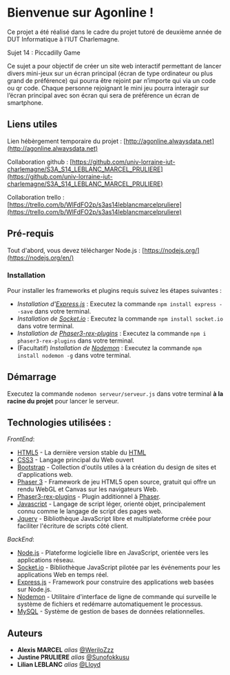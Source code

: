# Bienvenue sur Agonline !

Ce projet a été réalisé dans le cadre du projet tutoré de deuxième année de DUT Informatique à l'IUT Charlemagne.

Sujet 14 : Piccadilly Game

Ce sujet a pour objectif de créer un site web interactif permettant de lancer divers mini-jeux sur un écran principal (écran de type ordinateur ou plus grand de préférence) qui pourra être rejoint par n’importe qui via un code ou qr code. Chaque personne rejoignant le mini jeu pourra interagir sur l’écran principal avec son écran qui sera de préférence un écran de smartphone.

## Liens utiles
                                                                                                               
Lien hébèrgement temporaire du projet : [http://agonline.alwaysdata.net](http://agonline.alwaysdata.net)                                   
                                                                                                            
Collaboration github : [https://github.com/univ-lorraine-iut-charlemagne/S3A_S14_LEBLANC_MARCEL_PRULIERE](https://github.com/univ-lorraine-iut-charlemagne/S3A_S14_LEBLANC_MARCEL_PRULIERE)
                                                                                                                    
Collaboration trello : [https://trello.com/b/WlFdFO2p/s3as14leblancmarcelpruliere](https://trello.com/b/WlFdFO2p/s3as14leblancmarcelpruliere)                         
                       
## Pré-requis

Tout d'abord, vous devez télécharger Node.js : [https://nodejs.org/](https://nodejs.org/en/)

### Installation

Pour installer les frameworks et plugins requis suivez les étapes suivantes : 

* _Installation d'[Express.js](https://expressjs.com/fr/)_ : Executez la commande ``npm install express --save`` dans votre terminal.
* _Installation de [Socket.io](https://socket.io/fr/)_ : Executez la commande ``npm install socket.io`` dans votre terminal.
*  _Installation de [Phaser3-rex-plugins](https://www.npmjs.com/package/phaser3-rex-plugins)_ : Executez la commande ``npm i phaser3-rex-plugins`` dans votre terminal.
* (Facultatif) _Installation de [Nodemon](https://www.npmjs.com/package/nodemon)_ : Executez la commande ``npm install nodemon -g`` dans votre terminal.


## Démarrage
   
Executez la commande ``nodemon serveur/serveur.js`` dans votre terminal **à la racine du projet** pour lancer le serveur.
                     
## Technologies utilisées :

_FrontEnd_:

* [HTML5](https://developer.mozilla.org/fr/docs/Glossary/HTML5) - La dernière version stable du [HTML](https://developer.mozilla.org/fr/docs/Glossary/HTML)
* [CSS3](https://developer.mozilla.org/fr/docs/Web/CSS) - Langage principal du Web ouvert
* [Bootstrap](https://getbootstrap.com/docs/5.1/getting-started/introduction/) - Collection d'outils utiles à la création du design de sites et d'applications web.
* [Phaser 3](https://phaser.io/phaser3) - Framework de jeu HTML5 open source, gratuit qui offre un rendu WebGL et Canvas sur les navigateurs Web.
* [Phaser3-rex-plugins](https://www.npmjs.com/package/phaser3-rex-plugins) - Plugin additionnel à [Phaser](https://phaser.io/phaser3).
* [Javascript](https://developer.mozilla.org/fr/docs/Web/JavaScript) - Langage de script léger, orienté objet, principalement connu comme le langage de script des pages web.
* [Jquery](https://jquery.com/) - Bibliothèque JavaScript libre et multiplateforme créée pour faciliter l'écriture de scripts côté client.

_BackEnd_:

* [Node.js](https://nodejs.org/en/) - Plateforme logicielle libre en JavaScript, orientée vers les applications réseau.
* [Socket.io](https://socket.io/fr/) - Bibliothèque JavaScript pilotée par les événements pour les applications Web en temps réel. 
* [Express.js](https://expressjs.com/fr/) - Framework pour construire des applications web basées sur Node.js.
* [Nodemon](https://www.npmjs.com/package/nodemon) - Utilitaire d'interface de ligne de commande qui surveille le système de fichiers et redémarre automatiquement le processus.
* [MySQL](https://www.mysql.com/fr/) - Système de gestion de bases de données relationnelles.


## Auteurs

* **Alexis MARCEL** _alias_ [@WeriloZzz](https://github.com/WeriloZzz)
* **Justine PRULIERE** _alias_ [@Sunofokkusu](https://github.com/Sunofokkusu) 
* **Lilian LEBLANC** _alias_ [@Lloyd](https://github.com/LIIoyd)


